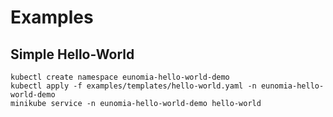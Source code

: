 # Examples

## Simple Hello-World

```shell
kubectl create namespace eunomia-hello-world-demo
kubectl apply -f examples/templates/hello-world.yaml -n eunomia-hello-world-demo
minikube service -n eunomia-hello-world-demo hello-world
```

